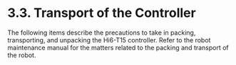 ﻿# 3.3. Transport of the Controller

The following items describe the precautions to take in packing, transporting, and unpacking the Hi6-T15 controller. Refer to the robot maintenance manual for the matters related to the packing and transport of the robot.